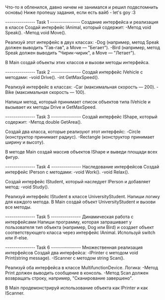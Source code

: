 Что-то я обленился, давно ничем не занимался и решил подвспомнить основы) Ниже пропешу задания, если есть вайб - let's goy :3

--------------- Task 1 ---------------
Создание интерфейса и реализация в классе
Создай интерфейс IAnimal, который содержит:
  -Метод void Speak().
  -Метод void Move().
  
Реализуй этот интерфейс в двух классах:
 -Dog (например, метод Speak должен выводить "Гав-гав", а Move — "Бегает").
 -Bird (например, метод Speak должен выводить "Чирик-чирик", а Move — "Летает").

В Main создай объекты этих классов и вызови методы интерфейса.

--------------- Task 2 ---------------
Создай интерфейс IVehicle с методами:
 -void Drive().
 -int GetMaxSpeed().
 
Реализуй интерфейс в классах:
 -Car (максимальная скорость — 200).
 -Bike (максимальная скорость — 100).
 
Напиши метод, который принимает список объектов типа IVehicle и вызывает их методы Drive и GetMaxSpeed.

--------------- Task 3 ---------------
Создай интерфейс IShape, который содержит:
 -Метод double GetArea().
 
Создай два класса, которые реализуют этот интерфейс:
 -Circle (конструктор принимает радиус).
 -Rectangle (конструктор принимает ширину и высоту).
 
В методе Main создай массив объектов IShape и выведи площади всех фигур.

--------------- Task 4 ---------------
Наследование интерфейсов
Создай интерфейс IPerson с методами:
 -void Work().
 -void Relax().
 
Создай интерфейс IStudent, который наследует IPerson и добавляет метод:
 -void Study().
 
Реализуй интерфейс IStudent в классе UniversityStudent. Напиши логику для каждого метода. В Main создай объект UniversityStudent и вызови все методы.

--------------- Task 5 ---------------
Динамическая работа с интерфейсами
Напиши программу, которая запрашивает у пользователя тип объекта (например, Dog или Bird) и создает объект соответствующего класса через интерфейс IAnimal. Используй switch или if-else.

--------------- Task 6 ---------------
Множественная реализация интерфейсов
Создай два интерфейса:
 -IPrinter с методом void Print(string message).
 -IScanner с методом string Scan().
 
Реализуй оба интерфейса в классе MultifunctionDevice. Логика:
 -Метод Print должен выводить сообщение в консоль.
 -Метод Scan должен возвращать строку, например, "Сканирование завершено".
 
В Main продемонстрируй использование объекта как IPrinter и как IScanner.


